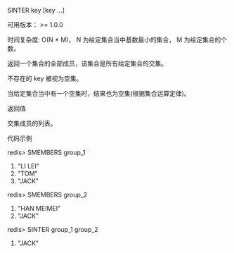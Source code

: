 SINTER key [key …]

可用版本： >= 1.0.0

时间复杂度: O(N * M)， N 为给定集合当中基数最小的集合， M 为给定集合的个数。

返回一个集合的全部成员，该集合是所有给定集合的交集。

不存在的 key 被视为空集。

当给定集合当中有一个空集时，结果也为空集(根据集合运算定律)。

返回值

交集成员的列表。

代码示例

redis> SMEMBERS group_1
1) "LI LEI"
2) "TOM"
3) "JACK"

redis> SMEMBERS group_2
1) "HAN MEIMEI"
2) "JACK"

redis> SINTER group_1 group_2
1) "JACK"


